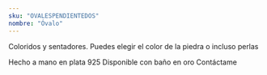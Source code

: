 ```yaml
---
sku: "OVALESPENDIENTEDOS"
nombre: "Óvalo"
---
```


Coloridos y sentadores. Puedes elegir el color de la piedra o incluso perlas

Hecho a mano en plata 925
Disponible con baño en oro
Contáctame
